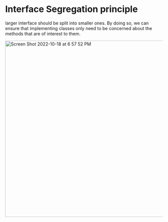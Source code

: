 
# Interface Segregation principle

larger interface should be split into smaller ones. By doing so, we can ensure that implementing classes only need to be concerned about the methods that are of interest to them.



<img width="564" alt="Screen Shot 2022-10-18 at 6 57 52 PM" src="https://user-images.githubusercontent.com/53263252/196489371-8500d193-1b2f-446b-8d9e-b25bcd89d3b0.png">











